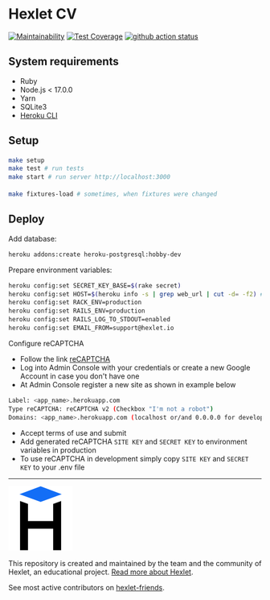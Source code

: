# Hexlet CV

[![Maintainability](https://api.codeclimate.com/v1/badges/ac489ba3a4c73baf89a9/maintainability)](https://codeclimate.com/github/Hexlet/hexlet-cv/maintainability)
[![Test Coverage](https://api.codeclimate.com/v1/badges/ac489ba3a4c73baf89a9/test_coverage)](https://codeclimate.com/github/Hexlet/hexlet-cv/test_coverage)
[![github action status](https://github.com/Hexlet/hexlet-cv/workflows/Main%20workflow/badge.svg)](https://actions-badge.atrox.dev/hexlet/hexlet-cv/goto)

## System requirements

* Ruby
* Node.js < 17.0.0
* Yarn
* SQLite3
* [Heroku CLI](https://devcenter.heroku.com/articles/heroku-cli#download-and-install)

## Setup

```sh
make setup
make test # run tests
make start # run server http://localhost:3000

make fixtures-load # sometimes, when fixtures were changed
```

## Deploy

Add database:

```sh
heroku addons:create heroku-postgresql:hobby-dev
```

Prepare environment variables:

```sh
heroku config:set SECRET_KEY_BASE=$(rake secret)
heroku config:set HOST=$(heroku info -s | grep web_url | cut -d= -f2) # https://cv.hexlet.io for production
heroku config:set RACK_ENV=production
heroku config:set RAILS_ENV=production
heroku config:set RAILS_LOG_TO_STDOUT=enabled
heroku config:set EMAIL_FROM=support@hexlet.io
```

Configure reCAPTCHA

* Follow the link [reCAPTCHA](https://www.google.com/recaptcha)
* Log into Admin Console with your credentials or create a new Google Account in case you don't have one
* At Admin Console register a new site as shown in example below

```sh
Label: <app_name>.herokuapp.com
Type reCAPTCHA: reCAPTCHA v2 (Checkbox "I'm not a robot")
Domains: <app_name>.herokuapp.com (localhost or/and 0.0.0.0 for development env)
```
* Accept terms of use and submit
* Add generated reCAPTCHA `SITE KEY` and `SECRET KEY` to environment variables in production
* To use reCAPTCHA in development simply copy `SITE KEY` and `SECRET KEY` to your .env file
---

[![Hexlet Ltd. logo](https://raw.githubusercontent.com/Hexlet/assets/master/images/hexlet_logo128.png)](https://hexlet.io/pages/about?utm_source=github&utm_medium=link&utm_campaign=hexlet-cv)

This repository is created and maintained by the team and the community of Hexlet, an educational project. [Read more about Hexlet](https://hexlet.io/pages/about?utm_source=github&utm_medium=link&utm_campaign=hexlet-cv).

See most active contributors on [hexlet-friends](https://friends.hexlet.io/).
